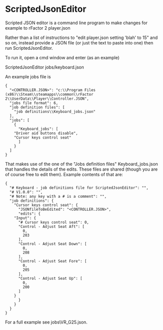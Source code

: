 # ScriptedJsonEditor
Scripted JSON editor is a command line program to make changes for example to rFactor 2 player.json

Rather than a list of instructions to "edit player.json setting 'blah' to 15" and so on, instead provide a JSON file (or just the text to paste into one) then run ScriptedJsonEditor.

To run it, open a cmd window and enter (as an example)

 ScriptedJsonEditor jobs/keyboard.json

An example jobs file is

	{
	  "<CONTROLLER.JSON>": "c:\\Program Files (x86)\\Steam\\steamapps\\common\\rFactor 2\\UserData\\Player\\Controller.JSON",
	  "jobs file format": 6,
	  "job definition files": [
	    "job definitions\\Keyboard_jobs.json"
	  ],
	  "jobs": [
	    {
	      "Keyboard_jobs": [
		"Driver aid buttons disable",
		"Cursor keys control seat"
	      ]
	    }
	  ]
	}


That makes use of the one of the "Jobs definition files" Keyboard_jobs.json
that handles the details of the edits.  These files are shared (though you
are of course free to edit them).
Example contents of that are:

	{
	  "# Keyboard - job definitions file for ScriptedJsonEditor": "",
	  "# V1.0.0": "",
	  "# Note: any key with a # is a comment": "",
	  "job definitions": {
	    "Cursor keys control seat": {
	      "JSONfileToBeEdited": "<CONTROLLER.JSON>",
	      "edits": {
		"Input": {
		  "# Cursor keys control seat": 0,
		  "Control - Adjust Seat Aft": [
		    0,
		    203
		  ],
		  "Control - Adjust Seat Down": [
		    0,
		    208
		  ],
		  "Control - Adjust Seat Fore": [
		    0,
		    205
		  ],
		  "Control - Adjust Seat Up": [
		    0,
		    200
		  ]
		}
	      }
	    }
	  }
	}

For a full example see jobs\VR_G25.json.

